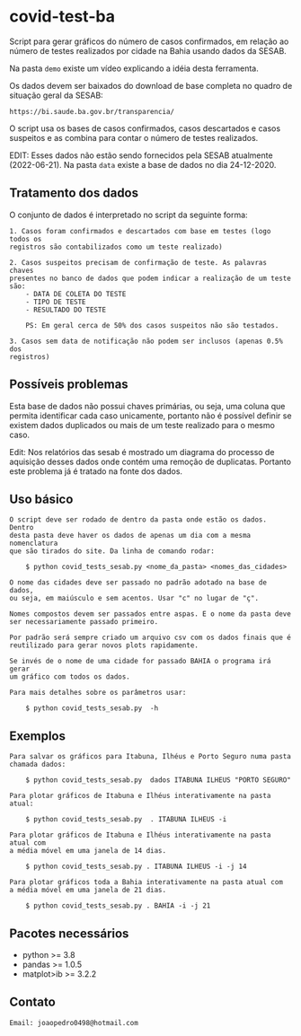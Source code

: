 # covid-test-ba

Script para gerar gráficos do número de casos confirmados, em relação
ao número de testes realizados por cidade na Bahia usando dados da SESAB.

Na pasta `demo` existe um vídeo explicando a idéia desta ferramenta.

Os dados devem ser baixados do download de base completa no quadro de
situação geral da SESAB:

    https://bi.saude.ba.gov.br/transparencia/

O script usa os bases de casos confirmados, casos descartados e casos
suspeitos e as combina para contar o número de testes realizados.

EDIT: Esses dados não estão sendo fornecidos pela SESAB atualmente 
(2022-06-21). Na pasta `data` existe a base de dados no dia 24-12-2020.

Tratamento dos dados
--------------------

O conjunto de dados é interpretado no script da seguinte forma:

    1. Casos foram confirmados e descartados com base em testes (logo todos os
    registros são contabilizados como um teste realizado)

    2. Casos suspeitos precisam de confirmação de teste. As palavras chaves
    presentes no banco de dados que podem indicar a realização de um teste
    são:
        - DATA DE COLETA DO TESTE
        - TIPO DE TESTE
        - RESULTADO DO TESTE

        PS: Em geral cerca de 50% dos casos suspeitos não são testados.

    3. Casos sem data de notificação não podem ser inclusos (apenas 0.5% dos
    registros)

Possíveis problemas
-------------------

Esta base de dados não possui chaves primárias, ou seja, uma coluna que
permita identificar cada caso unicamente, portanto não é possível definir
se existem dados duplicados ou mais de um teste realizado para o mesmo caso.

Edit: Nos relatórios das sesab é mostrado um diagrama do processo de aquisição
desses dados onde contém uma remoção de duplicatas. Portanto este problema já é
tratado na fonte dos dados.


Uso básico
----------

    O script deve ser rodado de dentro da pasta onde estão os dados. Dentro
    desta pasta deve haver os dados de apenas um dia com a mesma nomenclatura
    que são tirados do site. Da linha de comando rodar:

        $ python covid_tests_sesab.py <nome_da_pasta> <nomes_das_cidades>

    O nome das cidades deve ser passado no padrão adotado na base de dados,
    ou seja, em maiúsculo e sem acentos. Usar "c" no lugar de "ç".

    Nomes compostos devem ser passados entre aspas. E o nome da pasta deve
    ser necessariamente passado primeiro.

    Por padrão será sempre criado um arquivo csv com os dados finais que é
    reutilizado para gerar novos plots rapidamente.

    Se invés de o nome de uma cidade for passado BAHIA o programa irá gerar
    um gráfico com todos os dados.

    Para mais detalhes sobre os parâmetros usar:

        $ python covid_tests_sesab.py  -h


Exemplos
--------

    Para salvar os gráficos para Itabuna, Ilhéus e Porto Seguro numa pasta
    chamada dados:

        $ python covid_tests_sesab.py  dados ITABUNA ILHEUS "PORTO SEGURO"

    Para plotar gráficos de Itabuna e Ilhéus interativamente na pasta atual:

        $ python covid_tests_sesab.py  . ITABUNA ILHEUS -i

    Para plotar gráficos de Itabuna e Ilhéus interativamente na pasta atual com
    a média móvel em uma janela de 14 dias.

        $ python covid_tests_sesab.py . ITABUNA ILHEUS -i -j 14

    Para plotar gráficos toda a Bahia interativamente na pasta atual com
    a média móvel em uma janela de 21 dias.

        $ python covid_tests_sesab.py . BAHIA -i -j 21

Pacotes necessários
-------------------

- python >= 3.8
- pandas >= 1.0.5
- matplot>ib >= 3.2.2

Contato
-------

    Email: joaopedro0498@hotmail.com
